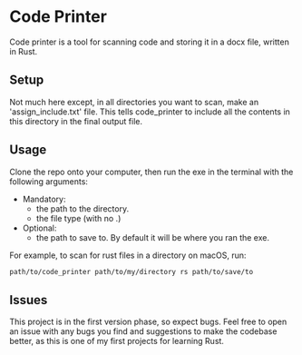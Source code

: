 # Code Printer
Code printer is a tool for scanning code and storing it in a docx file, written in Rust.

## Setup
Not much here except, in all directories you want to scan, make an 'assign_include.txt' file. 
This tells code_printer to include all the contents in this directory in the final output file.

## Usage
Clone the repo onto your computer, then run the exe in the terminal with the following arguments:

 - Mandatory:
	 - the path to the directory. 
	 - the file type (with no .)
 - Optional:
	 - the path to save to. By default it will be where you ran the exe.

For example, to scan for rust files in a directory on macOS, run:
```bash
path/to/code_printer path/to/my/directory rs path/to/save/to
```


## Issues
This project is in the first version phase, so expect bugs. Feel free to open an issue with any bugs you find and suggestions to make the codebase better, as this is one of my first projects for learning Rust.
